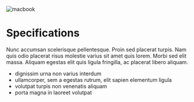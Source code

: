 <div class="row">
<div class="col-md-6">

![macbook](http://i.zdnet.com/blogs/macbook-pro-retina-display-ogrady.jpg)

</div>
<div class="col-md-6">

Specifications
==============

Nunc accumsan scelerisque pellentesque. Proin sed placerat turpis. Nam quis odio placerat risus molestie varius sit amet quis lorem. Morbi sed elit massa. Aliquam egestas elit quis ligula fringilla, ac placerat libero aliquam.

 - dignissim urna non varius interdum
 - ullamcorper, sem a egestas rutrum, elit sapien elementum ligula
 - volutpat turpis non venenatis aliquam
 - porta magna in laoreet volutpat

</div>
</div>
